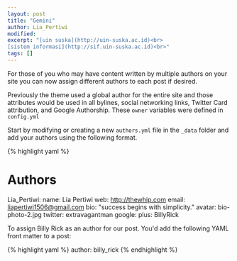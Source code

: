 ```yaml
---
layout: post
title: "Gemini"
author: Lia_Pertiwi
modified:
excerpt: "[uin suska](http://uin-suska.ac.id)<br>
[sistem informasi](http://sif.uin-suska.ac.id)<br>"
tags: []
---
```


For those of you who may have content written by multiple authors on your site you can now assign different authors to each post if desired.

Previously the theme used a global author for the entire site and those attributes would be used in all bylines, social networking links, Twitter Card attribution, and Google Authorship. These `owner` variables were defined in `config.yml`

Start by modifying or creating a new `authors.yml` file in the `_data` folder and add your authors using the following format.

{% highlight yaml %}
# Authors

Lia_Pertiwi:
  name: Lia Pertiwi
  web: http://thewhip.com
  email: liapertiwi1506@gmail.com
  bio: "success begins with simplicity."
  avatar: bio-photo-2.jpg
  twitter: extravagantman
  google:
    plus: BillyRick


 
To assign Billy Rick as an author for our post. You'd add the following YAML front matter to a post:

{% highlight yaml %}
author: billy_rick
{% endhighlight %}
